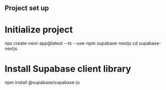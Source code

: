 ## Project set up

# Initialize project

npx create-next-app@latest --ts --use-npm supabase-nextjs
cd supabase-nextjs

# Install Supabase client library

npm install @supabase/supabase-js
